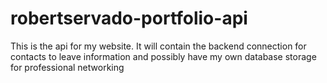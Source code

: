 # robertservado-portfolio-api

This is the api for my website. It will contain the backend connection for contacts to leave information and possibly have my own database storage for professional networking
